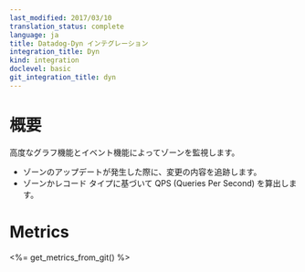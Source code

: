 ```yaml
---
last_modified: 2017/03/10
translation_status: complete
language: ja
title: Datadog-Dyn インテグレーション
integration_title: Dyn
kind: integration
doclevel: basic
git_integration_title: dyn
---
```


<!-- Monitor your zones with advanced graphs and events.

* Keep track of the changes made when a zone is updated
* Analyze the QPS made by zone or record type thanks to advanced graphing tools -->

# 概要

高度なグラフ機能とイベント機能によってゾーンを監視します。

* ゾーンのアップデートが発生した際に、変更の内容を追跡します。
* ゾーンかレコード タイプに基づいて QPS (Queries Per Second) を算出します。


<!-- ## Metrics

<%= get_metrics_from_git() %> -->

# Metrics

<%= get_metrics_from_git() %>